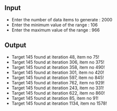 ## Input 
 - Enter the number of data items to generate : 2000
 - Enter the minimum value of the range : 106
 - Enter the maximum value of the range : 966

## Output
 - Target 145 found at iteration 48, item no 75!
 - Target 145 found at iteration 306, item no 375!
 - Target 145 found at iteration 358, item no 490!
 - Target 145 found at iteration 301, item no 420!
 - Target 145 found at iteration 597, item no 845!
 - Target 145 found at iteration 762, item no 929!
 - Target 145 found at iteration 243, item no 331!
 - Target 145 found at iteration 622, item no 860! 
 - Target 145 found at iteration 85, item no 91!
 - Target 145 found at iteration 1134, item no 1578!
